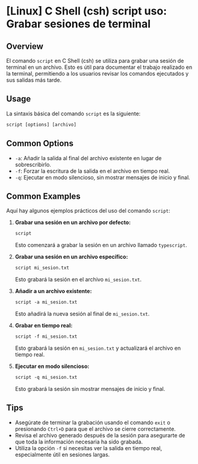 # [Linux] C Shell (csh) script uso: Grabar sesiones de terminal

## Overview
El comando `script` en C Shell (csh) se utiliza para grabar una sesión de terminal en un archivo. Esto es útil para documentar el trabajo realizado en la terminal, permitiendo a los usuarios revisar los comandos ejecutados y sus salidas más tarde.

## Usage
La sintaxis básica del comando `script` es la siguiente:

```csh
script [options] [archivo]
```

## Common Options
- `-a`: Añadir la salida al final del archivo existente en lugar de sobrescribirlo.
- `-f`: Forzar la escritura de la salida en el archivo en tiempo real.
- `-q`: Ejecutar en modo silencioso, sin mostrar mensajes de inicio y final.

## Common Examples
Aquí hay algunos ejemplos prácticos del uso del comando `script`:

1. **Grabar una sesión en un archivo por defecto:**
   ```csh
   script
   ```
   Esto comenzará a grabar la sesión en un archivo llamado `typescript`.

2. **Grabar una sesión en un archivo específico:**
   ```csh
   script mi_sesion.txt
   ```
   Esto grabará la sesión en el archivo `mi_sesion.txt`.

3. **Añadir a un archivo existente:**
   ```csh
   script -a mi_sesion.txt
   ```
   Esto añadirá la nueva sesión al final de `mi_sesion.txt`.

4. **Grabar en tiempo real:**
   ```csh
   script -f mi_sesion.txt
   ```
   Esto grabará la sesión en `mi_sesion.txt` y actualizará el archivo en tiempo real.

5. **Ejecutar en modo silencioso:**
   ```csh
   script -q mi_sesion.txt
   ```
   Esto grabará la sesión sin mostrar mensajes de inicio y final.

## Tips
- Asegúrate de terminar la grabación usando el comando `exit` o presionando `Ctrl+D` para que el archivo se cierre correctamente.
- Revisa el archivo generado después de la sesión para asegurarte de que toda la información necesaria ha sido grabada.
- Utiliza la opción `-f` si necesitas ver la salida en tiempo real, especialmente útil en sesiones largas.